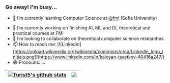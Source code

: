 ### Go away! I'm busy...
- 🌱 I’m currently learning Computer Science at [@fmi](https://github.com/fmi/) (Sofia University)
<!--**KaloyanTs/KaloyanTs** is a ✨ _special_ ✨ repository because its `README.md` (this file) appears on your GitHub profile. -->
- 🔭 I’m currently working on finishing AI, ML and DL theoretical and practical courses at FMI
- 👯 I’m looking to collaborate on theoretical computer science researches
- 📫 How to reach me: [![LinkedIn][https://upload.wikimedia.org/wikipedia/commons/c/ca/LinkedIn_logo_initials.png]](https://www.linkedin.com/in/kaloyan-tsvetkov-40416a247/)
- 😄 Pronouns: ...


| <a href="https://github.com/KaloyanTs"><img align="center" src="https://github-readme-stats.vercel.app/api?username=KaloyanTs&show_icons=true&include_all_commits=true&count_private=true&theme=buefy&hide_border=true" alt="Turist5's github stats" /></a> | <a href="https://github.com/KaloyanTs"><img align="center" src="https://github-readme-stats.vercel.app/api/top-langs/?username=KaloyanTs&theme=buefy&hide_border=true" /></a> |
| ------------- | ------------- |
